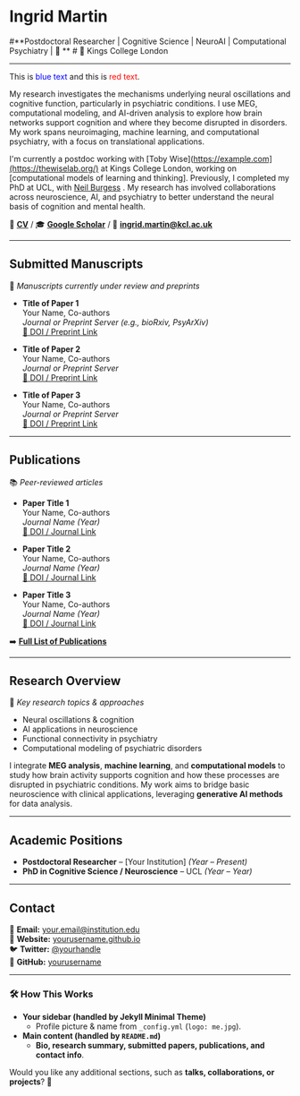 # Ingrid Martin  
#**Postdoctoral Researcher | Cognitive Science | NeuroAI | Computational Psychiatry | 🧠 **  #
📍 Kings College London 

---

This is <span style="color: blue;">blue text</span> and this is <span style="color: red;">red text</span>.


My research investigates the mechanisms underlying neural oscillations and cognitive function, particularly in psychiatric conditions. I use MEG, computational modeling, and AI-driven analysis to explore how brain networks support cognition and where they become disrupted in disorders. My work spans neuroimaging, machine learning, and computational psychiatry, with a focus on translational applications.

I'm currently a postdoc working with [Toby Wise](https://example.com](https://thewiselab.org/) at Kings College London, working on [computational models of learning and thinking]. Previously, I completed my PhD at UCL, with [Neil Burgess]([https://example.com](https://thewiselab.org/)) . My research has involved collaborations across neuroscience, AI, and psychiatry to better understand the neural basis of cognition and mental health.

📄 **[CV](cv.md)** / 🎓 **[Google Scholar](#)** / 📧 **ingrid.martin@kcl.ac.uk**

---

## **Submitted Manuscripts**  
📌 *Manuscripts currently under review and preprints*  

- **Title of Paper 1**  
  Your Name, Co-authors  
  *Journal or Preprint Server (e.g., bioRxiv, PsyArXiv)*  
  [🔗 DOI / Preprint Link](#)

- **Title of Paper 2**  
  Your Name, Co-authors  
  *Journal or Preprint Server*  
  [🔗 DOI / Preprint Link](#)

- **Title of Paper 3**  
  Your Name, Co-authors  
  *Journal or Preprint Server*  
  [🔗 DOI / Preprint Link](#)

---

## **Publications**  
📚 *Peer-reviewed articles*  

- **Paper Title 1**  
  Your Name, Co-authors  
  *Journal Name (Year)*  
  [🔗 DOI / Journal Link](#)

- **Paper Title 2**  
  Your Name, Co-authors  
  *Journal Name (Year)*  
  [🔗 DOI / Journal Link](#)

- **Paper Title 3**  
  Your Name, Co-authors  
  *Journal Name (Year)*  
  [🔗 DOI / Journal Link](#)

➡️ **[Full List of Publications](cv.md#publications)**  

---

## **Research Overview**  
🔬 *Key research topics & approaches*  

- Neural oscillations & cognition  
- AI applications in neuroscience  
- Functional connectivity in psychiatry  
- Computational modeling of psychiatric disorders  

I integrate **MEG analysis**, **machine learning**, and **computational models** to study how brain activity supports cognition and how these processes are disrupted in psychiatric conditions. My work aims to bridge basic neuroscience with clinical applications, leveraging **generative AI methods** for data analysis.

---

## **Academic Positions**  
- **Postdoctoral Researcher** – [Your Institution] *(Year – Present)*  
- **PhD in Cognitive Science / Neuroscience** – UCL *(Year – Year)*  

---

## **Contact**  
📧 **Email:** your.email@institution.edu  
🔗 **Website:** [yourusername.github.io](https://yourusername.github.io)  
🐦 **Twitter:** [@yourhandle](https://twitter.com/yourhandle)  
📄 **GitHub:** [yourusername](https://github.com/yourusername)  

---

### **🛠 How This Works**
- **Your sidebar (handled by Jekyll Minimal Theme)**
  - Profile picture & name from `_config.yml` (`logo: me.jpg`).
- **Main content (handled by `README.md`)**
  - **Bio, research summary, submitted papers, publications, and contact info**.

Would you like any additional sections, such as **talks, collaborations, or projects**? 🚀

